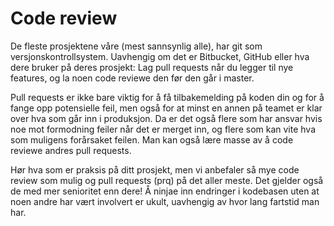 # Code review

De fleste prosjektene våre \(mest sannsynlig alle\), har git som versjonskontrollsystem. Uavhengig om det er Bitbucket, GitHub eller hva dere bruker på deres prosjekt: Lag pull requests når du legger til nye features, og la noen code reviewe den før den går i master.

Pull requests er ikke bare viktig for å få tilbakemelding på koden din og for å fange opp potensielle feil, men også for at minst en annen på teamet er klar over hva som går inn i produksjon. Da er det også flere som har ansvar hvis noe mot formodning feiler når det er merget inn, og flere som kan vite hva som muligens forårsaket feilen. Man kan også lære masse av å code reviewe andres pull requests.

Hør hva som er praksis på ditt prosjekt, men vi anbefaler så mye code review som mulig og pull requests \(prq\) på det aller meste. Det gjelder også de med mer senioritet enn dere! Å ninjae inn endringer i kodebasen uten at noen andre har vært involvert er ukult, uavhengig av hvor lang fartstid man har.

